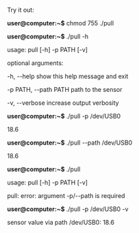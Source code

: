 Try it out:

**user@computer:~$** chmod 755 ./pull

**user@computer:~$** ./pull -h

usage: pull [-h] -p PATH [-v]

optional arguments:

  -h, --help  show this help message and exit

  -p PATH, --path PATH  path to the sensor

  -v, --verbose increase output verbosity

**user@computer:~$** ./pull -p /dev/USB0

18.6

**user@computer:~$** ./pull --path /dev/USB0

18.6

**user@computer:~$** ./pull

usage: pull [-h] -p PATH [-v]

pull: error: argument -p/--path is required

**user@computer:~$** ./pull -p /dev/USB0 -v

sensor value via path /dev/USB0: 18.6
